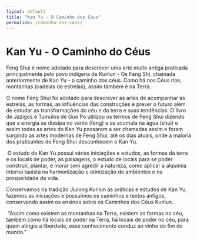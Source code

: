 ```yaml
---
layout: default
title: "Kan Yu - O Caminho dos Céus"
permalink: /caminho-dos-ceus/
---
```


# Kan Yu - O Caminho do Céus
 

Feng Shui é  nome adotado para descrever uma arte muito antiga praticada principalmente pelo povo indígena de Kunlun - Os Fang Shi, chamada anteriormente de Kan Yu - o caminho dos céus. Como há nos Céus rios, montanhas (cadeias de estrelas), assim também é na Terra.  

O nome Feng Shui foi adotado para descrever as artes de acompanhar as estrelas, as formas, as influências das construções e prever o futuro além de estudar as transformações do céu e da terra e suas tendências. O livro de Jazigos e Túmulos de Guo Po utilizou os termos de Feng Shui dizendo que a energia se dissipa no vento (feng) e se acumula na água (shui) e assim todas as artes do Kan Yu passaram a ser chamadas assim e foram surgindo as artes modernas de Feng Shui, até os dias atuais, onde a maioria dos praticantes de Feng Shui desconhecem o Kan Yu.  

​
O estudo do Kan Yu possui várias iniciações e estudos, as formas da terra e os locais de poder, as paisagens, o estudo de locais para se poder construir, plantar, e morar sem agredir a natureza, como aplicar a alquimia interna taoista na harmonização e otimização de ambientes e na prosperidade da vida.  

 
Conservamos na tradição Jiulong Kunlun as práticas e estudos de Kan Yu, fazemos as iniciações e possuímos os caminhos e textos antigos, conservando assim os ensinos sobre os Caminhos dos Céus Kunlun.  

​
"Assim como existem as montanhas na Terra, existem as formas no céu, também como há locais de poder na Terra, há locais de poder no céu, para quem atingiu a liberdade, esse conhecimento conduz ao vinho do fim do mundo." 